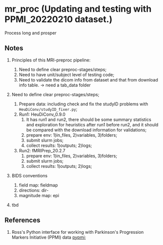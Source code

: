 # mr_proc (Updating and testing with PPMI_20220210 dataset.)
Process long and prosper

## Notes
1. Principles of this MRI-preproc pipeline:
    1.  Need to define clear preproc-stages/steps;
    2.  Need to have unit/subject level of testing code;
    3.  Need to validate the dicom info from dataset and that from download info table. -> need a tab_data folder
3. Need to define clear preproc-stages/steps;

    1. Prepare data: including check and fix the studyID problems with ```HeuDiConv/studyID_fixer.py```;
    2. Run1: HeuDiConv_0.9.0
        1. It has run1 and run2, there should be some summary statistics and exploration for heuristics after run1 before run2, and it should be compared with the download information for validations;
        2. prepare env: 1)in_files, 2)variables, 3)folders;
        3. submit slurm jobs;
        4. collect results: 1)outputs; 2)logs;
    3. Run2: fMRIPrep_20.2.7
        1. prepare env: 1)in_files, 2)variables, 3)folders;
        2. submit slurm jobs;
        3. collect results: 1)outputs; 2)logs;
4. BIDS conventions
    1. field map: fieldmap
    2. directions: dir-
    3. magnitude map: epi
5. tbd 

## References
1. Ross's Python interface for working with Parkinson's Progression Markers Initiative (PPMI) data [pypmi](https://github.com/rmarkello/pypmi);
